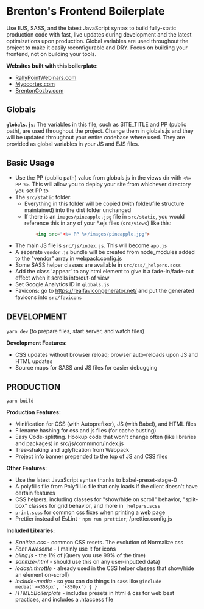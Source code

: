 # Brenton's Frontend Boilerplate
Use EJS, SASS, and the latest JavaScript syntax to build fully-static production code with fast, live updates during development and the latest optimizations upon production. Global variables are used throughout the project to make it easily reconfigurable and DRY. Focus on building your frontend, not on building your tools.

**Websites built with this boilerplate:**
* [RallyPointWebinars.com](https://rallypointwebinars.com "Rally Point Webinars website")
* [Myocortex.com](https://myocortex.com "Myocortex website")
* [BrentonCozby.com](https://brentoncozby.com "Brenton Cozby's software development portfolio")

## Globals
**`globals.js`**: The variables in this file, such as SITE_TITLE and PP (public path), are used throughout the project. Change them in globals.js and they will be updated throughout your entire codebase where used. They are provided as global variables in your JS and EJS files.

## Basic Usage
* Use the PP (public path) value from globals.js in the views dir with `<%= PP %>`. This will allow you to deploy your site from whichever directory you set PP to
* The `src/static` folder:
    * Everything in this folder will be copied (with folder/file structure maintained) into the dist folder unchanged
    * If there is an `images/pineapple.jpg` file in `src/static`, you would reference this in any of your *.ejs files (`src/views`) like this:
        ```html
            <img src="<%= PP %>/images/pineapple.jpg">
        ```
* The main JS file is `src/js/index.js`. This will become `app.js`
* A separate `vendor.js` bundle will be created from node_modules added to the "vendor" array in webpack.config.js
* Some SASS helper classes are available in `src/css/_helpers.scss`
* Add the class 'appear' to any html element to give it a fade-in/fade-out effect when it scrolls into/out-of view
* Set Google Analytics ID in `globals.js`
* Favicons: go to https://realfavicongenerator.net/ and put the generated favicons into `src/favicons`

## DEVELOPMENT

```yarn dev``` (to prepare files, start server, and watch files)

**Development Features:**
* CSS updates without browser reload; browser auto-reloads upon JS and HTML updates
* Source maps for SASS and JS files for easier debugging

## PRODUCTION

```yarn build```

**Production Features:**
* Minification for CSS (with Autoprefixer), JS (with Babel), and HTML files
* Filename hashing for css and js files (for cache busting)
* Easy Code-splitting. Hookup code that won't change often (like libraries and packages) in src/js/commmon/index.js
* Tree-shaking and uglyfication from Webpack
* Project info banner prepended to the top of JS and CSS files

**Other Features:**
* Use the latest JavaScript syntax thanks to babel-preset-stage-0
* A polyfills file from Polyfill.io file that only loads if the client doesn't have certain features
* CSS helpers, including classes for "show/hide on scroll" behavior, "split-box" classes for grid behavior, and more in `_helpers.scss`
* `print.scss` for common css fixes when printing a web page
* Prettier instead of EsLint - `npm run prettier`; /prettier.config.js

**Included Libraries:**
* *Sanitize.css* - common CSS resets. The evolution of Normalize.css
* *Font Awesome* - I mainly use it for icons
* *bling.js* - the 1% of jQuery you use 99% of the time)
* *sanitize-html* - should use this on any user-inputted data)
* *lodash.throttle* - already used in the CSS helper classes that show/hide an element on-scroll)
* *include-media* - so you can do things in `sass` like `@include media('>=358px', '<850px') { }`
* *HTML5Boilerplate* - includes presets in html & css for web best practices, and includes a .htaccess file
